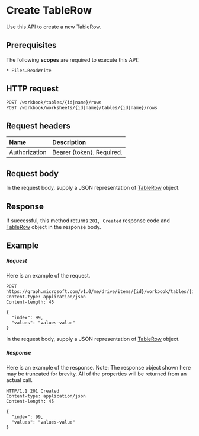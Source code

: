 # Create TableRow

Use this API to create a new TableRow.
## Prerequisites
The following **scopes** are required to execute this API: 

    * Files.ReadWrite

## HTTP request
<!-- { "blockType": "ignored" } -->
```http
POST /workbook/tables/{id|name}/rows
POST /workbook/worksheets/{id|name}/tables/{id|name}/rows

```
## Request headers
| Name       | Description|
|:---------------|:----------|
| Authorization  | Bearer {token}. Required.|


## Request body
In the request body, supply a JSON representation of [TableRow](../resources/tablerow.md) object.


## Response
If successful, this method returns `201, Created` response code and [TableRow](../resources/tablerow.md) object in the response body.

## Example
##### Request
Here is an example of the request.
<!-- {
  "blockType": "request",
  "name": "create_tablerow_from_table"
}-->
```http
POST https://graph.microsoft.com/v1.0/me/drive/items/{id}/workbook/tables/{id|name}/rows
Content-type: application/json
Content-length: 45

{
  "index": 99,
  "values": "values-value"
}
```
In the request body, supply a JSON representation of [TableRow](../resources/tablerow.md) object.
##### Response
Here is an example of the response. Note: The response object shown here may be truncated for brevity. All of the properties will be returned from an actual call.
<!-- {
  "blockType": "response",
  "truncated": true,
  "@odata.type": "microsoft.graph.tableRow"
} -->
```http
HTTP/1.1 201 Created
Content-type: application/json
Content-length: 45

{
  "index": 99,
  "values": "values-value"
}
```

<!-- uuid: 8fcb5dbc-d5aa-4681-8e31-b001d5168d79
2015-10-25 14:57:30 UTC -->
<!-- {
  "type": "#page.annotation",
  "description": "Create TableRow",
  "keywords": "",
  "section": "documentation",
  "tocPath": ""
}-->